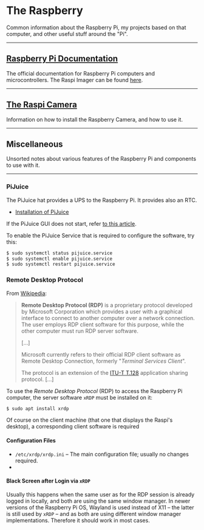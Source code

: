 # The Raspberry

Common information about the Raspberry Pi, my projects based on that computer, and other useful stuff around the "Pi".

---
## [Raspberry Pi Documentation](https://www.raspberrypi.com/documentation/computers/raspberry-pi.html)

The official documentation for Raspberry Pi computers and microcontrollers. The Raspi Imager can be found [here](https://www.raspberrypi.com/software/).

---
## [The Raspi Camera](raspi/CameraStuff.md)

Information on how to install the Raspberry Camera, and how to use it.

---
## Miscellaneous

Unsorted notes about various features of the Raspberry Pi and components to use with it.

---
### PiJuice

The PiJuice hat provides a UPS to the Raspberry Pi. It provides also an RTC.

  - [Installation of PiJuice](https://learn.pi-supply.com/make/pijuice-quick-start-guide-faq/#software-installation)

If the PiJuice GUI does not start, refer [to this article](https://github.com/PiSupply/PiJuice/issues/1000).

To enable the PiJuice Service that is required to configure the software, try this:
```bash
$ sudo systemctl status pijuice.service
$ sudo systemctl enable pijuice.service
$ sudo systemctl restart pijuice.service
```

### Remote Desktop Protocol

From [Wikipedia](https://en.wikipedia.org/wiki/Remote_Desktop_Protocol): 

> **Remote Desktop Protocol (RDP)** is a proprietary protocol developed by Microsoft Corporation which provides a user with a graphical interface to connect to another computer over a network connection. The user employs RDP client software for this purpose, while the other computer must run RDP server software.
>
> […]
>
> Microsoft currently refers to their official RDP client software as Remote Desktop Connection, formerly "*Terminal Services Client*".
>
> The protocol is an extension of the [ITU-T T.128](https://en.wikipedia.org/wiki/T.120) application sharing protocol. […]

To use the *Remote Desktop Protocol* (RDP) to access the Raspberry&nbsp;Pi computer, the server software `xRDP` must be installed on it:
```bash
$ sudo apt install xrdp
```

Of course on the client machine (that one that displays the Raspi's desktop), a corresponding client software is required

#### Configuration Files

  - `/etc/xrdp/xrdp.ini` – The main configuration file; usually no changes required.
  -  

#### Black Screen after Login via `xRDP`

Usually this happens when the same user as for the RDP session is already logged in locally, and both are using the same window manager. In newer versions of the Raspberry&nbsp;Pi&nbsp;OS, Wayland is used instead of X11 – the latter is still used by `xRDP` – and as both are using different window manager implementations. Therefore it should work in most cases.
